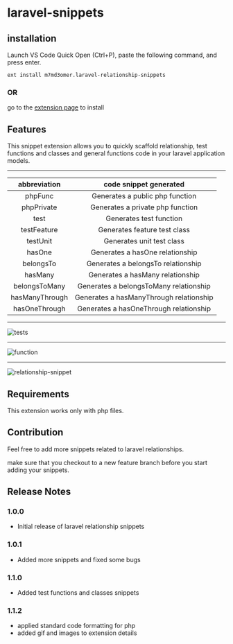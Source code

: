# laravel-snippets

## installation

Launch VS Code Quick Open (Ctrl+P), paste the following command, and press enter.

`ext install m7md3omer.laravel-relationship-snippets`

### OR

go to the [extension page][1] to install

## Features

This snippet extension allows you to quickly scaffold relationship, test functions and classes and general functions code in your laravel application models.

---

|  abbreviation  |         code snippet generated          |
| :------------: | :-------------------------------------: |
|    phpFunc     |     Generates a public php function     |
|   phpPrivate   |    Generates a private php function     |
|      test      |         Generates test function         |
|  testFeature   |      Generates feature test class       |
|    testUnit    |        Generates unit test class        |
|     hasOne     |     Generates a hasOne relationship     |
|   belongsTo    |   Generates a belongsTo relationship    |
|    hasMany     |    Generates a hasMany relationship     |
| belongsToMany  | Generates a belongsToMany relationship  |
| hasManyThrough | Generates a hasManyThrough relationship |
| hasOneThrough  | Generates a hasOneThrough relationship  |

---

![tests](https://github.com/m7md3omer/laravel-snippets/blob/master/screenshots/test.gif?raw=true "test snippets")

---

![function](https://github.com/m7md3omer/laravel-snippets/blob/master/screenshots/screen2.png?raw=true "function snippet")

---

![relationship-snippet](https://github.com/m7md3omer/laravel-snippets/blob/master/screenshots/screen2.png?raw=true "relationship snippets")

## Requirements

This extension works only with php files.

## Contribution

Feel free to add more snippets related to laravel relationships.

make sure that you checkout to a new feature branch before you start adding your snippets.

## Release Notes

### 1.0.0

- Initial release of laravel relationship snippets

### 1.0.1

- Added more snippets and fixed some bugs

### 1.1.0

- Added test functions and classes snippets

### 1.1.2

- applied standard code formatting for php
- added gif and images to extension details

[1]: https://marketplace.visualstudio.com/items?itemName=m7md3omer.laravel-relationship-snippets&ssr=false#overview
